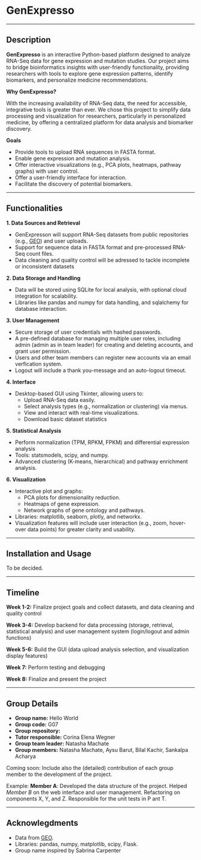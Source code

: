 # GenExpresso

----
## Description

**GenExpresso** is an interactive Python-based platform designed to analyze RNA-Seq data for gene expression and mutation studies. Our project aims to bridge bioinformatics insights with user-friendly functionality, providing researchers with tools to explore gene expression patterns, identify biomarkers, and personalize medicine recommendations.

**Why GenExpresso?**

With the increasing availability of RNA-Seq data, the need for accessible, integrative tools is greater than ever. We chose this project to simplify data processing and visualization for researchers, particularly in personalized medicine, by offering a centralized platform for data analysis and biomarker discovery.

**Goals**

- Provide tools to upload RNA sequences in FASTA format.
- Enable gene expression and mutation analysis.
- Offer interactive visualizations (e.g., PCA plots, heatmaps, pathway graphs) with user control.
- Offer a user-friendly interface for interaction.
- Facilitate the discovery of potential biomarkers.

----
## Functionalities

**1. Data Sources and Retrieval**

- GenExpresson will support RNA-Seq datasets from public repositories (e.g., [GEO](https://www.ncbi.nlm.nih.gov/geo/)) and user uploads.
- Support for sequence data in FASTA format and pre-processed RNA-Seq count files.
- Data cleaning and quality control will be adressed to tackle incomplete or inconsistent datasets

**2. Data Storage and Handling**

- Data will be stored using SQLite for local analysis, with optional cloud integration for scalability.
- Libraries like pandas and numpy for data handling, and sqlalchemy for database interaction.
  
**3. User Management**

- Secure storage of user credentials with hashed passwords.
- A pre-defined database for managing multiple user roles, including admin (admin as in team leader) for creating and deleting accounts, and grant user permission.
- Users and other team members can register new accounts via an email verfication system.
- Logout will include a thank you-message and an auto-logout timeout.

**4. Interface**

- Desktop-based GUI using Tkinter, allowing users to:
    - Upload RNA-Seq data easily.
    - Select analysis types (e.g., normalization or clustering) via menus.
    - View and interact with real-time visualizations.
    - Download basic dataset statistics
    
**5. Statistical Analysis**

- Perform normalization (TPM, RPKM, FPKM) and differential expression analysis
- Tools: statsmodels, scipy, and numpy.
- Advanced clustering (K-means, hierarchical) and pathway enrichment analysis.
  
**6. Visualization**
- Interactive plot and graphs:
    - PCA plots for dimensionality reduction.
    - Heatmaps of gene expression.
    - Network graphs of gene ontology and pathways.
- Libraries: matplotlib, seaborn, plotly, and networkx.
- Visualization features will include user interaction (e.g., zoom, hover-over data points) for greater clarity and usability.



----
## Installation and Usage

To be decided.

----
## Timeline

**Week 1-2:** Finalize project goals and collect datasets, and data cleaning and quality control

**Week 3-4:** Develop backend for data processing (storage, retrieval, statistical analysis) and user management system (login/logout and admin functions)

**Week 5-6:** Build the GUI (data upload analysis selection, and visualization display features)

**Week 7:** Perform testing and debugging

**Week 8:** Finalize and present the project


----
## Group Details

- **Group name:** Hello World
- **Group code:** G07
- **Group repository:** 
- **Tutor responsible:** Corina Elena Wegner
- **Group team leader:** Natasha Machate
- **Group members:** Natasha Machate, Aysu Barut, Bilal Kachir, Sankalpa Acharya

Coming soon:
Include also the (detailed) contribution of each group member to the development of the project.

Example:
**Member A**: Developed the data structure of the project. Helped _Member B_ on the web interface and user management. Refactoring on components X, Y, and Z. Responsible for the unit tests in P ant T.

----
## Acknowlegdments

- Data from [GEO](https://www.ncbi.nlm.nih.gov/geo/).
- Libraries: pandas, numpy, matplotlib, scipy, Flask.
- Group name inspired by Sabrina Carpenter
